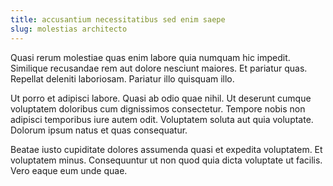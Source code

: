 ```yaml
---
title: accusantium necessitatibus sed enim saepe
slug: molestias architecto
---
```


Quasi rerum molestiae quas enim labore quia numquam hic impedit. Similique recusandae rem aut dolore nesciunt maiores. Et pariatur quas. Repellat deleniti laboriosam. Pariatur illo quisquam illo.

Ut porro et adipisci labore. Quasi ab odio quae nihil. Ut deserunt cumque voluptatem doloribus cum dignissimos consectetur. Tempore nobis non adipisci temporibus iure autem odit. Voluptatem soluta aut quia voluptate. Dolorum ipsum natus et quas consequatur.

Beatae iusto cupiditate dolores assumenda quasi et expedita voluptatem. Et voluptatem minus. Consequuntur ut non quod quia dicta voluptate ut facilis. Vero eaque eum unde quae.
